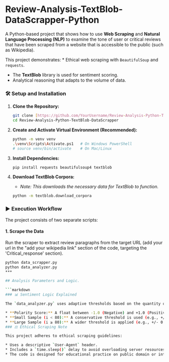 # Review-Analysis-TextBlob-DataScrapper-Python   

A Python-based project that shows how to use **Web Scraping** and **Natural Language Processing (NLP)** to examine the tone of user or critical reviews that have been scraped from a website that is accessible to the public (such as Wikipedia).

This project demonstrates: * Ethical web scraping with `BeautifulSoup` and `requests`.
* The **TextBlob** library is used for sentiment scoring.
* Analytical reasoning that adapts to the volume of data.
 ### 🛠️ Setup and Installation

1.  **Clone the Repository:**
    ```bash
    git clone [https://github.com/YourUsername/Review-Analysis-Python-TextBlob-DataScrapper.git](https://github.com/mohammedjacil272-gif/Review-Analysis-Python-TextBlob-DataScrapper.git)
    cd Review-Analysis-Python-TextBlob-DataScrapper
    ```

2.  **Create and Activate Virtual Environment (Recommended):**
    ```bash
    python -m venv venv
    .\venv\Scripts\Activate.ps1   # On Windows PowerShell
    # source venv/bin/activate    # On Mac/Linux
    ```

3.  **Install Dependencies:**
    ```bash
    pip install requests beautifulsoup4 textblob
    ```

4.  **Download TextBlob Corpora:**
    * *Note: This downloads the necessary data for TextBlob to function.*
    ```bash
    python -m textblob.download_corpora
    ```
### ▶️ Execution Workflow

The project consists of two separate scripts:

#### **1. Scrape the Data**

Run the scraper to extract review paragraphs from the target URL (add your url in the "add your wikipedia link" section of the code, targeting the 'Critical_response' section).

```bash
python data_scrapper.py
python data_analyzer.py
***

## Analysis Parameters and Logic.

```markdown
### 📊 Sentiment Logic Explained

The `data_analyzer.py` uses adaptive thresholds based on the quantity of scraped reviews (`i`):

* **Polarity Score:** A float between -1.0 (Negative) and +1.0 (Positive).
* **Small Sample (i < 80):** A conservative threshold is used (e.g., +/- 0.05) to classify sentiment, as the average is less reliable.
* **Large Sample (i ≥ 80):** A wider threshold is applied (e.g., +/- 0.2) because the large number of samples provides higher confidence in the average result.
### ⚖️ Ethical Scraping Note

This project adheres to ethical scraping guidelines:

* Uses a descriptive `User-Agent` header.
* Includes a `time.sleep()` delay to avoid overloading server resources.
* The code is designed for educational practice on public domain or intentionally open content (like Wikipedia). Users are advised to review the `robots.txt` file of any new target site before scraping.
